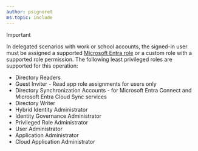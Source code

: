```yaml
---
author: psignoret
ms.topic: include
---
```


> [!IMPORTANT]
> 
> In delegated scenarios with work or school accounts, the signed-in user must be assigned a supported [Microsoft Entra role](/entra/identity/role-based-access-control/permissions-reference?toc=%2Fgraph%2Ftoc.json) or a custom role with a supported role permission. The following least privileged roles are supported for this operation:
> 
> - Directory Readers
> - Guest Inviter - Read app role assignments for users only
> - Directory Synchronization Accounts - for Microsoft Entra Connect and Microsoft Entra Cloud Sync services
> - Directory Writer
> - Hybrid Identity Administrator
> - Identity Governance Administrator
> - Privileged Role Administrator
> - User Administrator
> - Application Administrator
> - Cloud Application Administrator
